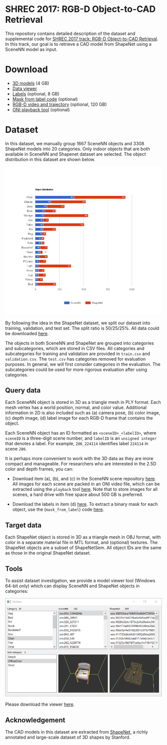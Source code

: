 # SHREC 2017: RGB-D Object-to-CAD Retrieval 

This repository contains detailed description of the dataset and supplemental code for [SHREC 2017 track: RGB-D Object-to-CAD Retrieval](http://people.sutd.edu.sg/~saikit/projects/sceneNN/shrec17/index.html).
In this track, our goal is to retrieve a CAD model from ShapeNet using a SceneNN model as input.

# Download

* [3D models](https://drive.google.com/drive/folders/0B2BQi-ql8CzeOTZaa2Fvem5xb2s) (4 GB)
* [Data viewer](https://github.com/scenenn/shrec17/releases)
* [Labels](https://drive.google.com/drive/folders/0B2BQi-ql8CzeaDNQQXNmZHdnSFE)
 (optional, 8 GB)
* [Mask from label code](https://github.com/scenenn/shrec17/tree/master/mask_from_label) (optional)
* [RGB-D video and trajectory](https://drive.google.com/drive/folders/0B-aa7y5Ox4eZUmhJdmlYc3BQSG8) (optional, 120 GB)
* [ONI playback tool](https://github.com/scenenn/scenenn/tree/master/playback)
 (optional)

# Dataset 
In this dataset, we manually group 1667 SceneNN objects and 3308 ShapeNet models into 20 categories. Only indoor objects that are both available in SceneNN and Shapenet dataset are selected. The object distribution in this dataset are shown below.

![Object distribution in the dataset](images/objectDistribution.png?raw=true)

By following the idea in the ShapeNet dataset, we split our dataset into training, validation, and test set. The split ratio is 50/25/25%. 
All data could be downloaded [here](https://drive.google.com/drive/folders/0B2BQi-ql8CzeOTZaa2Fvem5xb2s). 

The objects in both SceneNN and ShapeNet are grouped into categories and subcategories, which are stored in CSV files. All categories and subcategories for training and validation are provided in `train.csv` and `validation.csv`. The `test.csv` has categories removed for evaluation purposes. In general, we will first consider categories in the evaluation. The subcategories could be used for more rigorous evaluation after using categories.

## Query data
Each SceneNN object is stored in 3D as a triangle mesh in PLY format. Each mesh vertex has a world position, normal, and color value. Additional information in 2D is also included such as (a) camera pose, (b) color image, (c) depth image, (d) label image for each RGB-D frame that contains the object.

Each SceneNN object has an ID formatted as `<sceneID>_<labelID>`, where `sceneID` is a three-digit scene number, and `labelID` is an `unsigned integer` that denotes a label. For example, `286_224114` identifies label `224114` in scene `286`. 

It is perhaps more convenient to work with the 3D data as they are more compact and manageable. For researchers who are interested in the 2.5D color and depth frames, you can: 

+ Download item (a), (b), and (c) in the SceneNN scene repository [here](https://drive.google.com/drive/folders/0B-aa7y5Ox4eZWE8yMkRkNkU4Tk0?usp=sharing). All images for each scene are packed in an ONI video file, which can be extracted using the `playback` tool [here](https://github.com/scenenn/scenenn/tree/master/playback). Note that to store images for all scenes, a hard drive with free space about 500 GB is preferred.

+ Download the labels in item (d) [here](https://drive.google.com/drive/folders/0B2BQi-ql8CzeaDNQQXNmZHdnSFE). To extract a binary mask for each object, use the (`mask_from_label`) code  [here](https://github.com/scenenn/shrec17/tree/master/mask_from_label).
 
## Target data
Each ShapeNet object is stored in 3D as a triangle mesh in OBJ format, with color in a separate material file in MTL format, and (optional) textures. The ShapeNet objects are a subset of ShapeNetSem. All object IDs are the same as those in the original ShapeNet dataset. 

## Tools
To assist dataset investigation, we provide a model viewer tool (Windows 64-bit only) which can display SceneNN and ShapeNet objects in categories:

![Dataset viewer](images/viewer.png?raw=true)

Please download the viewer [here](https://github.com/scenenn/shrec17/releases).

## Acknowledgement
The CAD models in this dataset are extracted from [ShapeNet](https://www.shapenet.org/), a richly annotated and large-scale dataset of 3D shapes by Stanford. 


